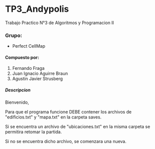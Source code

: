 # TP3_Andypolis
Trabajo Practico N°3 de Algoritmos y Programacion II

### Grupo:
* Perfect CellMap

#### Compuesto por:
1. Fernando Fraga
2. Juan Ignacio Aguirre Braun
3. Agustin Javier Strusberg


##### **Descripcion**

Bienvenido, 

Para que el programa funcione DEBE contener los archivos de "edificios.txt" y "mapa.txt" en la carpeta saves.

Si se encuentra un archivo de "ubicaciones.txt" en la misma carpeta se permitira retomar la partida.

Si no se encuentra dicho archivo, se comenzara una nueva.
